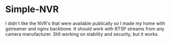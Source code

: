 # Simple-NVR
I didn't like the NVR's that were available publically so I made my home with gstreamer and nginx backbone. It should work with RTSP streams from any camera manufacturer. Still working on stability and security, but it works.